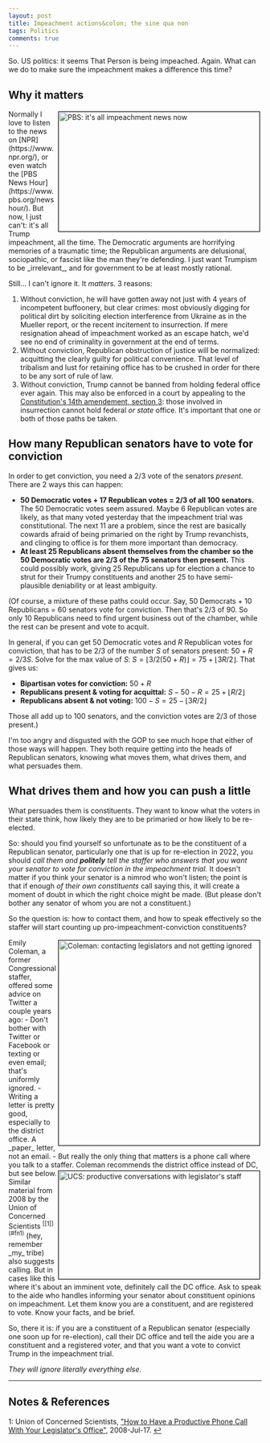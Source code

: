 ```yaml
---
layout: post
title: Impeachment actions&colon; the sine qua non
tags: Politics
comments: true
---
```


So.  US politics: it seems That Person is being impeached.  Again.  What can we do
to make sure the impeachment makes a difference this time?  


## Why it matters  

<img src="{{ site.baseurl }}/images/2021-02-11-impeachment-action-pbs.jpg" width="400" height="238" alt="PBS: it's all impeachment news now" title="PBS: it's all impeachment news now" style="float: right; margin: 3px 3px 3px 3px; border: 1px solid #000000;"/>
Normally I love to listen to the news on [NPR](https://www.npr.org/), or even watch the 
[PBS News Hour](https://www.pbs.org/newshour/).  But now, I just can't: it's all
Trump impeachment, all the time.  The Democratic arguments are horrifying memories of a
traumatic time; the Republican arguments are delusional, sociopathic, or fascist like the
man they're defending. I just want Trumpism to be _irrelevant_, and for government to be
at least mostly rational.  

Still&hellip; I can't ignore it.  It _matters_.  3 reasons:  

1. Without conviction, he will have gotten away not just with 4 years of incompetent
   buffoonery, but clear crimes: most obviously digging for political dirt by soliciting
   election interference from Ukraine as in the Mueller report, or the recent incitement
   to insurrection.  If mere resignation ahead of impeachment worked as an escape hatch,
   we'd see no end of criminality in government at the end of terms.  
2. Without conviction, Republican obstruction of justice will be normalized: acquitting
   the clearly guilty for political convenience.  That level of tribalism and lust for
   retaining office has to be crushed in order for there to be any sort of rule of law.  
3. Without conviction, Trump cannot be banned from holding federal office ever again.  This may
   also be enforced in a court by appealing to the 
   [Constitution's 14th amendement, section 3](https://en.wikipedia.org/wiki/Fourteenth_Amendment_to_the_United_States_Constitution#Text): 
   those involved in insurrection cannot hold federal _or state_ office.  It's
   important that one or both of those paths be taken.  


## How many Republican senators have to vote for conviction  

In order to get conviction, you need a 2/3 vote of the senators _present_.  There are 2
ways this can happen:  
- __50 Democratic votes + 17 Republican votes = 2/3 of all 100 senators.__  The 50 Democratic
  votes seem assured.  Maybe 6 Republican votes are likely, as that many voted yesterday
  that the impeachment trial was constitutional.  The next 11 are a problem,
  since the rest are basically cowards afraid of being primaried on the right by Trump
  revanchists, and clinging to office is for them more important than democracy.  
- __At least 25 Republicans absent themselves from the chamber so the 50 Democratic votes 
  are 2/3 of the 75 senators then present.__  This could possibly work, giving 25 Republicans up for
  election a chance to strut for their Trumpy constituents and another 25 to have
  semi-plausible deniability or at least ambiguity.  

(Of course, a mixture of these paths could occur.  Say, 50 Democrats + 10 Republicans = 60
senators vote for conviction.  Then that's 2/3 of 90.  So only 10 Republicans need to find
urgent business out of the chamber, while the rest can be present and vote to acquit.  

<!--
Convict:  50 + R
R acquit: S - 50 - R = 75 + floor(3R/2) - 50 - R = 25 + floor(R/2)
R absent: 100 - S    = 100 - 75 - floor(3/2 R)   = 25 - floor(3R/2)

convict / (convict + R acquit) 
= (50 + R) / (50 + R + 25 + \floor*(1/2 R))
= (50 + R) / (75 + \floor*{3R/2})
= (50 + R) / [3/2 * (50 + R)]
= 2/3
-->

In general, if you can get 50 Democratic votes and $R$ Republican votes for conviction,
that has to be 2/3 of the number $S$ of senators present: $50 + R = 2/3 S$.  Solve for the
max value of $S$: $S = \lfloor 3/2 (50 + R) \rfloor = 75 + \lfloor 3R/2 \rfloor$.
That gives us:  
- __Bipartisan votes for conviction:__                $50 + R$  
- __Republicans present &amp; voting for acquittal:__ $S - 50 - R = 25 + \lfloor R/2 \rfloor$  
- __Republicans absent &amp; not voting:__            $100 - S = 25 - \lfloor 3R/2 \rfloor$   

Those all add up to 100 senators, and the conviction votes are 2/3 of those present.)  

I'm too angry and disgusted with the GOP to see much hope that either of those ways will
happen.  They both require getting into the heads of Republican senators, knowing what
moves them, what drives them, and what persuades them.  


## What drives them and how you can push a little  

What persuades them is constituents.  They want to know what the voters in their state
think, how likely they are to be primaried or how likely to be re-elected.  

So: should you find yourself so unfortunate as to be the constituent of a Republican
senator, particularly one that is up for re-election in 2022, you should _call them and
__politely__ tell the staffer who answers that you want your senator to vote for
conviction in the impeachment trial._ It doesn't matter if you think your senator is a nimrod who
won't listen; the point is that if enough _of their own constituents_ call saying this, it
will create a moment of doubt in which the right choice might be made.  (But please don't
bother any senator of whom you are not a constituent.)  

So the question is: how to contact them, and how to speak effectively so the staffer will
start counting up pro-impeachment-conviction constituents?  

<img src="{{ site.baseurl }}/images/2021-02-11-impeachment-action-coleman.jpg" width="400" height="408" alt="Coleman: contacting legislators and not getting ignored" title="Coleman: contacting legislators and not getting ignored" style="float: right; margin: 3px 3px 3px 3px; border: 1px solid #000000;"/>
Emily Coleman, a former Congressional staffer, offered some advice on Twitter a couple
years ago:  
- Don't bother with Twitter or Facebook or texting or even email; that's uniformly ignored.  
- Writing a letter is pretty good, especially to the district office.  A _paper_ letter,
  not an email.  
- But really the only thing that matters is a phone call where you talk to a staffer.  Coleman
  recommends the district office instead of DC, but see below.  

<img src="{{ site.baseurl }}/images/2021-02-11-impeachment-action-ucs.jpg" width="400" height="215" alt="UCS: productive conversations with legislator's staff" title="UCS: productive conversations with legislator's staff" style="float: right; margin: 3px 3px 3px 3px; border: 1px solid #000000;"/>
Similar material from 2008 by the Union of Concerned Scientists <sup id="fn1a">[[1]](#fn1)</sup>
(hey, remember _my_ tribe) also suggests calling.  But in cases like this where it's about
an imminent vote, definitely call the DC office.  Ask to speak to the aide who handles
informing your senator about constituent opinions on impeachment.  Let them know you are a
constituent, and are registered to vote.  Know your facts, and be brief.  

So, there it is: if you are a constituent of a Republican senator (especially one soon up
for re-election), call their DC office and tell the aide you are a constituent and a
registered voter, and that you want a vote to convict Trump in the impeachment trial.  

_They will ignore literally everything else._

---

## Notes &amp; References  
<!--
<sup id="fn1a">[[1]](#fn1)</sup>
<a id="fn1">1</a>: [↩](#fn1a)  
-->

<a id="fn1">1</a>: Union of Concerned Scientists, ["How to Have a Productive Phone Call With Your Legislator's Office"](https://www.ucsusa.org/resources/how-have-productive-phone-call-your-legislators-office), 2008-Jul-17. [↩](#fn1a)  
